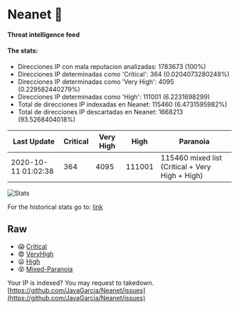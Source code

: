 # Neanet :hocho:
#### Threat intelligence feed
#### The stats:

- Direcciones IP con mala reputacion analizadas: 1783673 (100%)
- Direcciones IP determinadas como 'Critical':  364 (0.0204073280248%)
- Direcciones IP determinadas como 'Very High':  4095 (0.229582440279%)
- Direcciones IP determinadas como 'High':  111001 (6.2231698299)
- Total de direcciones IP indexadas en Neanet:  115460 (6.4731595982%)
- Total de direcciones IP descartadas en Neanet:  1668213 (93.5268404018%)

| Last Update | Critical | Very High | High | Paranoia |
| --- | --- | --- | --- | --- |
| 2020-10-11 01:02:38 | 364 | 4095 | 111001 | 115460 mixed list (Critical + Very High + High)|

![Stats](https://docs.google.com/spreadsheets/d/e/2PACX-1vSnaNMIXVabIpDJjufMlzH7poXnshF3mgd8Is1g9ytUEzVsP5my4Trn8f-xkoLLQ38xpL3HtmUexLo6/pubchart?oid=501124687&format=image)

For the historical stats go to: [link](/stats.csv)
## Raw
- :scream: [Critical](https://raw.githubusercontent.com/JavaGarcia/Neanet/master/blacklists/neanet_critical.txt)
- :fearful: [VeryHigh](https://raw.githubusercontent.com/JavaGarcia/Neanet/master/blacklists/neanet_veryHigh.txtt)
- :frowning: [High](https://raw.githubusercontent.com/JavaGarcia/Neanet/master/blacklists/neanet_high.txt)
- :dizzy_face: [Mixed-Paranoia](https://raw.githubusercontent.com/JavaGarcia/Neanet/master/blacklists/neanet_all.txt)


Your IP is indexed? You may request to takedown. [https://github.com/JavaGarcia/Neanet/issues](https://github.com/JavaGarcia/Neanet/issues)












































































































































































































































































































































































































































































































































































































































































































































































































































































































































































































































































































































































































































































































































































